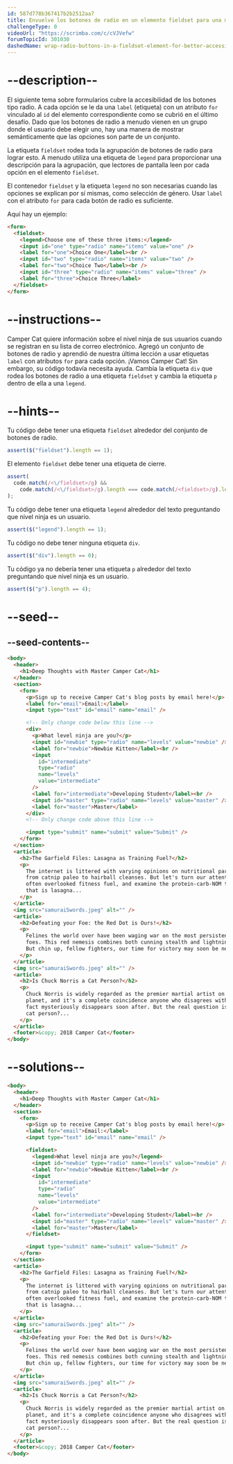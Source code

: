 ```yaml
---
id: 587d778b367417b2b2512aa7
title: Envuelve los botones de radio en un elemento fieldset para una mejor accesibilidad
challengeType: 0
videoUrl: "https://scrimba.com/c/cVJVefw"
forumTopicId: 301030
dashedName: wrap-radio-buttons-in-a-fieldset-element-for-better-accessibility
---
```


# --description--

El siguiente tema sobre formularios cubre la accesibilidad de los botones tipo radio. A cada opción se le da una `label` (etiqueta) con un atributo `for` vinculado al `id` del elemento correspondiente como se cubrió en el último desafío. Dado que los botones de radio a menudo vienen en un grupo donde el usuario debe elegir uno, hay una manera de mostrar semánticamente que las opciones son parte de un conjunto.

La etiqueta `fieldset` rodea toda la agrupación de botones de radio para lograr esto. A menudo utiliza una etiqueta de `legend` para proporcionar una descripción para la agrupación, que lectores de pantalla leen por cada opción en el elemento `fieldset`.

El contenedor `fieldset` y la etiqueta `legend` no son necesarias cuando las opciones se explican por sí mismas, como selección de género. Usar `label` con el atributo `for` para cada botón de radio es suficiente.

Aquí hay un ejemplo:

```html
<form>
  <fieldset>
    <legend>Choose one of these three items:</legend>
    <input id="one" type="radio" name="items" value="one" />
    <label for="one">Choice One</label><br />
    <input id="two" type="radio" name="items" value="two" />
    <label for="two">Choice Two</label><br />
    <input id="three" type="radio" name="items" value="three" />
    <label for="three">Choice Three</label>
  </fieldset>
</form>
```

# --instructions--

Camper Cat quiere información sobre el nivel ninja de sus usuarios cuando se registran en su lista de correo electrónico. Agregó un conjunto de botones de radio y aprendió de nuestra última lección a usar etiquetas `label` con atributos `for` para cada opción. ¡Vamos Camper Cat! Sin embargo, su código todavía necesita ayuda. Cambia la etiqueta `div` que rodea los botones de radio a una etiqueta `fieldset` y cambia la etiqueta `p` dentro de ella a una `legend`.

# --hints--

Tu código debe tener una etiqueta `fieldset` alrededor del conjunto de botones de radio.

```js
assert($("fieldset").length == 1);
```

El elemento `fieldset` debe tener una etiqueta de cierre.

```js
assert(
  code.match(/<\/fieldset>/g) &&
    code.match(/<\/fieldset>/g).length === code.match(/<fieldset>/g).length
);
```

Tu código debe tener una etiqueta `legend` alrededor del texto preguntando que nivel ninja es un usuario.

```js
assert($("legend").length == 1);
```

Tu código no debe tener ninguna etiqueta `div`.

```js
assert($("div").length == 0);
```

Tu código ya no debería tener una etiqueta `p` alrededor del texto preguntando que nivel ninja es un usuario.

```js
assert($("p").length == 4);
```

# --seed--

## --seed-contents--

```html
<body>
  <header>
    <h1>Deep Thoughts with Master Camper Cat</h1>
  </header>
  <section>
    <form>
      <p>Sign up to receive Camper Cat's blog posts by email here!</p>
      <label for="email">Email:</label>
      <input type="text" id="email" name="email" />

      <!-- Only change code below this line -->
      <div>
        <p>What level ninja are you?</p>
        <input id="newbie" type="radio" name="levels" value="newbie" />
        <label for="newbie">Newbie Kitten</label><br />
        <input
          id="intermediate"
          type="radio"
          name="levels"
          value="intermediate"
        />
        <label for="intermediate">Developing Student</label><br />
        <input id="master" type="radio" name="levels" value="master" />
        <label for="master">Master</label>
      </div>
      <!-- Only change code above this line -->

      <input type="submit" name="submit" value="Submit" />
    </form>
  </section>
  <article>
    <h2>The Garfield Files: Lasagna as Training Fuel?</h2>
    <p>
      The internet is littered with varying opinions on nutritional paradigms,
      from catnip paleo to hairball cleanses. But let's turn our attention to an
      often overlooked fitness fuel, and examine the protein-carb-NOM trifecta
      that is lasagna...
    </p>
  </article>
  <img src="samuraiSwords.jpeg" alt="" />
  <article>
    <h2>Defeating your Foe: the Red Dot is Ours!</h2>
    <p>
      Felines the world over have been waging war on the most persistent of
      foes. This red nemesis combines both cunning stealth and lightning speed.
      But chin up, fellow fighters, our time for victory may soon be near...
    </p>
  </article>
  <img src="samuraiSwords.jpeg" alt="" />
  <article>
    <h2>Is Chuck Norris a Cat Person?</h2>
    <p>
      Chuck Norris is widely regarded as the premier martial artist on the
      planet, and it's a complete coincidence anyone who disagrees with this
      fact mysteriously disappears soon after. But the real question is, is he a
      cat person?...
    </p>
  </article>
  <footer>&copy; 2018 Camper Cat</footer>
</body>
```

# --solutions--

```html
<body>
  <header>
    <h1>Deep Thoughts with Master Camper Cat</h1>
  </header>
  <section>
    <form>
      <p>Sign up to receive Camper Cat's blog posts by email here!</p>
      <label for="email">Email:</label>
      <input type="text" id="email" name="email" />

      <fieldset>
        <legend>What level ninja are you?</legend>
        <input id="newbie" type="radio" name="levels" value="newbie" />
        <label for="newbie">Newbie Kitten</label><br />
        <input
          id="intermediate"
          type="radio"
          name="levels"
          value="intermediate"
        />
        <label for="intermediate">Developing Student</label><br />
        <input id="master" type="radio" name="levels" value="master" />
        <label for="master">Master</label>
      </fieldset>

      <input type="submit" name="submit" value="Submit" />
    </form>
  </section>
  <article>
    <h2>The Garfield Files: Lasagna as Training Fuel?</h2>
    <p>
      The internet is littered with varying opinions on nutritional paradigms,
      from catnip paleo to hairball cleanses. But let's turn our attention to an
      often overlooked fitness fuel, and examine the protein-carb-NOM trifecta
      that is lasagna...
    </p>
  </article>
  <img src="samuraiSwords.jpeg" alt="" />
  <article>
    <h2>Defeating your Foe: the Red Dot is Ours!</h2>
    <p>
      Felines the world over have been waging war on the most persistent of
      foes. This red nemesis combines both cunning stealth and lightning speed.
      But chin up, fellow fighters, our time for victory may soon be near...
    </p>
  </article>
  <img src="samuraiSwords.jpeg" alt="" />
  <article>
    <h2>Is Chuck Norris a Cat Person?</h2>
    <p>
      Chuck Norris is widely regarded as the premier martial artist on the
      planet, and it's a complete coincidence anyone who disagrees with this
      fact mysteriously disappears soon after. But the real question is, is he a
      cat person?...
    </p>
  </article>
  <footer>&copy; 2018 Camper Cat</footer>
</body>
```
